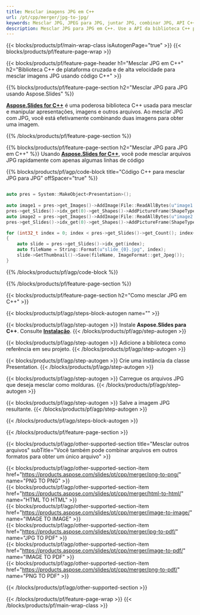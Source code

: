 ```yaml
---
title: Mesclar imagens JPG em C++
url: /pt/cpp/merger/jpg-to-jpg/
keywords: Mesclar JPG, JPEG para JPG, juntar JPG, combinar JPG, API C++, biblioteca C++
description: Mesclar JPG para JPG em C++. Use a API da biblioteca C++ para combinar arquivos JPG
---
```


{{< blocks/products/pf/main-wrap-class isAutogenPage="true" >}}
{{< blocks/products/pf/feature-page-wrap >}}

{{< blocks/products/pf/feature-page-header h1="Mesclar JPG em C++" h2="Biblioteca C++ de plataforma cruzada e de alta velocidade para mesclar imagens JPG usando código C++" >}}

{{% blocks/products/pf/feature-page-section h2="Mesclar JPG para JPG usando Aspose.Slides" %}}

[**Aspose.Slides for C++**](https://products.aspose.com/slides/pt/cpp/) é uma poderosa biblioteca C++ usada para mesclar e manipular apresentações, imagens e outros arquivos. Ao mesclar JPG com JPG, você está efetivamente combinando duas imagens para obter uma imagem.

{{% /blocks/products/pf/feature-page-section %}}




{{% blocks/products/pf/feature-page-section  h2="Mesclar JPG para JPG em C++" %}}
Usando [**Aspose.Slides for C++**](https://products.aspose.com/slides/pt/cpp/), você pode mesclar arquivos JPG rapidamente com apenas algumas linhas de código

{{% blocks/products/pf/agp/code-block title="Código C++ para mesclar JPG para JPG" offSpacer="true" %}}
```cpp

auto pres = System::MakeObject<Presentation>();
        
auto image1 = pres->get_Images()->AddImage(File::ReadAllBytes(u"image1.jpg"));
pres->get_Slides()->idx_get(0)->get_Shapes()->AddPictureFrame(ShapeType::Rectangle, 0.0f, 0.0f, 100.0f, 100.0f, image1);
auto image2 = pres->get_Images()->AddImage(File::ReadAllBytes(u"image2.jpg"));
pres->get_Slides()->idx_get(0)->get_Shapes()->AddPictureFrame(ShapeType::Rectangle, 0.0f, 200.0f, 100.0f, 100.0f, image2);

for (int32_t index = 0; index < pres->get_Slides()->get_Count(); index++)
{
    auto slide = pres->get_Slides()->idx_get(index);
    auto fileName = String::Format(u"slide_{0}.jpg", index);
    slide->GetThumbnail()->Save(fileName, ImageFormat::get_Jpeg());
}
```
{{% /blocks/products/pf/agp/code-block %}}

{{% /blocks/products/pf/feature-page-section %}}




{{< blocks/products/pf/feature-page-section  h2="Como mesclar JPG em C++" >}}


{{< blocks/products/pf/agp/steps-block-autogen name="" >}}


{{< blocks/products/pf/agp/step-autogen >}}
Instale **Aspose.Slides para C++**. Consulte [**Instalação**](https://docs.aspose.com/slides/cpp/installation/).
{{< /blocks/products/pf/agp/step-autogen >}}

{{< blocks/products/pf/agp/step-autogen >}}
Adicione a biblioteca como referência em seu projeto.
{{< /blocks/products/pf/agp/step-autogen >}}

{{< blocks/products/pf/agp/step-autogen >}}
Crie uma instância da classe Presentation.
{{< /blocks/products/pf/agp/step-autogen >}}

{{< blocks/products/pf/agp/step-autogen >}}
Carregue os arquivos JPG que deseja mesclar como molduras.
{{< /blocks/products/pf/agp/step-autogen >}}

{{< blocks/products/pf/agp/step-autogen >}}
Salve a imagem JPG resultante.
{{< /blocks/products/pf/agp/step-autogen >}}


{{< /blocks/products/pf/agp/steps-block-autogen >}}


{{< /blocks/products/pf/feature-page-section >}}




{{< blocks/products/pf/agp/other-supported-section title="Mesclar outros arquivos" subTitle="Você também pode combinar arquivos em outros formatos para obter um único arquivo" >}}
  
{{< blocks/products/pf/agp/other-supported-section-item href="https://products.aspose.com/slides/pt/cpp/merger/png-to-png/" name="PNG TO PNG" >}}  
{{< blocks/products/pf/agp/other-supported-section-item href="https://products.aspose.com/slides/pt/cpp/merger/html-to-html/" name="HTML TO HTML" >}}  
{{< blocks/products/pf/agp/other-supported-section-item href="https://products.aspose.com/slides/pt/cpp/merger/image-to-image/" name="IMAGE TO IMAGE" >}}  
{{< blocks/products/pf/agp/other-supported-section-item href="https://products.aspose.com/slides/pt/cpp/merger/jpg-to-pdf/" name="JPG TO PDF" >}}  
{{< blocks/products/pf/agp/other-supported-section-item href="https://products.aspose.com/slides/pt/cpp/merger/image-to-pdf/" name="IMAGE TO PDF" >}}  
{{< blocks/products/pf/agp/other-supported-section-item href="https://products.aspose.com/slides/pt/cpp/merger/png-to-pdf/" name="PNG TO PDF" >}}  
  


{{< /blocks/products/pf/agp/other-supported-section >}}

{{< /blocks/products/pf/feature-page-wrap >}}
{{< /blocks/products/pf/main-wrap-class >}}